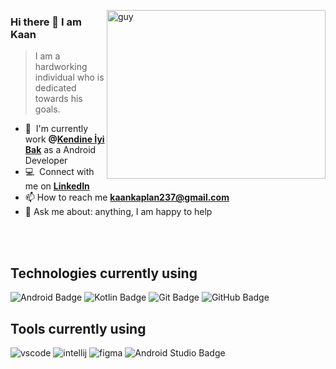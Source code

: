 <img align="right" height="270px" alt="guy" width="350" src="https://i.pinimg.com/originals/e4/26/70/e426702edf874b181aced1e2fa5c6cde.gif" /> </a>
 
### Hi there 👋 I am Kaan

> I am a hardworking individual who is dedicated towards his goals.

- 🌱 &nbsp;I'm currently work **@[Kendine İyi Bak]** as a Android Developer
- :computer: &nbsp;Connect with me on **[LinkedIn]**
- 📫 How to reach me **kaankaplan237@gmail.com**
- 💬 Ask me about: anything, I am happy to help

<br><br>

## Technologies currently using


<div>
 <img src="https://img.shields.io/badge/Android-3DDC84?logo=android&logoColor=fff&style=for-the-badge" alt="Android Badge">
 <img src="https://img.shields.io/badge/Kotlin-7F52FF?logo=kotlin&logoColor=fff&style=for-the-badge" alt="Kotlin Badge">
 <img src="https://img.shields.io/badge/Git-F05032?logo=git&logoColor=fff&style=for-the-badge" alt="Git Badge">
 <img src="https://img.shields.io/badge/GitHub-181717?logo=github&logoColor=fff&style=for-the-badge" alt="GitHub Badge">
</div>

## Tools currently using

<div>
  <img  alt="vscode" src="https://img.shields.io/badge/Visual_Studio_Code-0078D4?style=for-the-badge&logo=visual%20studio%20code&logoColor=white"/>   
  <img  alt="intellij" src="https://img.shields.io/badge/IntelliJ_IDEA-000000.svg?style=for-the-badge&logo=intellij-idea&logoColor=white"/> 
  <img  alt="figma" src="https://img.shields.io/badge/Figma-F24E1E?style=for-the-badge&logo=figma&logoColor=white"/>
  <img src="https://img.shields.io/badge/Android%20Studio-3DDC84?logo=androidstudio&logoColor=fff&style=for-the-badge" alt="Android Studio Badge"> </div>


[linkedin]: https://www.linkedin.com/in/kaan-kaplan-110a09214/
[Kendine İyi Bak]: https://www.kendineiyibak.app/
